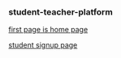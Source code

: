 ### student-teacher-platform

[first page is home page](http://localhost/p)

[student signup page](http://http://localhost/p/signup)
